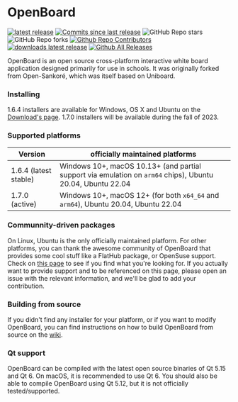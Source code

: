 # OpenBoard
[![latest release](https://img.shields.io/github/v/release/OpenBoard-org/openboard.svg)]()
[![Commits since last release](https://img.shields.io/github/commits-since/OpenBoard-org/openboard/v1.6.4/dev)]()
![GitHub Repo stars](https://img.shields.io/github/stars/OpenBoard-org/openboard)
![GitHub Repo forks](https://img.shields.io/github/forks/OpenBoard-org/openboard)
[![Github Repo Contributors](https://img.shields.io/github/contributors/OpenBoard-org/openboard.svg)]()
[![downloads latest release](https://img.shields.io/github/downloads/OpenBoard-org/openboard/v1.6.4/total)]()
[![Github All Releases](https://img.shields.io/github/downloads/OpenBoard-org/OpenBoard/total.svg)]()

OpenBoard is an open source cross-platform interactive white board application designed primarily for use in schools. It was originally forked from Open-Sankoré, which was itself based on Uniboard.

### Installing
1.6.4 installers are available for Windows, OS X and Ubuntu on the [Download's page](https://github.com/OpenBoard-org/OpenBoard/wiki/Downloads). 1.7.0 installers will be available during the fall of 2023.

### Supported platforms 

| Version   | officially maintained platforms | 
|------------|--------------------------------------------------------|
| 1.6.4 (latest stable)     | Windows 10+, macOS 10.13+ (and partial support via emulation on `arm64` chips), Ubuntu 20.04, Ubuntu 22.04  |
| 1.7.0 (active)     | Windows 10+, macOS 12+ (for both `x64_64` and `arm64`), Ubuntu 20.04, Ubuntu 22.04 |

### Communnity-driven packages
On Linux, Ubuntu is the only officially maintained platform. For other platforms, you can thank the awesome community of OpenBoard that provides some cool stuff like a FlatHub package, or OpenSuse support. Check on [this page](https://github.com/OpenBoard-org/OpenBoard/wiki/Downloads) to see if you find what you're looking for. If you actually want to provide support and to be referenced on this page, please open an issue with the relevant information, and we'll be glad to add your contribution.

### Building from source
If you didn't find any installer for your platform, or if you want to modify OpenBoard, you can find instructions on how to build OpenBoard from source on the [wiki](https://github.com/OpenBoard-org/OpenBoard/wiki/Build-OpenBoard-from-source).

### Qt support
OpenBoard can be compiled with the latest open source binaries of Qt 5.15 and Qt 6. On macOS, it is recommended to use Qt 6. You should also be able to compile OpenBoard using Qt 5.12, but it is not officially tested/supported.
